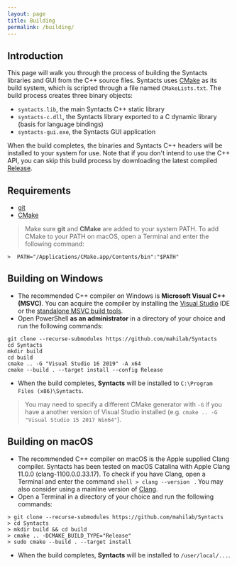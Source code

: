 ```yaml
---
layout: page
title: Building
permalink: /building/
---
```


## Introduction

This page will walk you through the process of building the Syntacts libraries and GUI from the C++ source files. Syntacts uses [CMake](https://cmake.org/) as its build system, which is scripted through a file named `CMakeLists.txt`. The build process creates three binary objects:

- `syntacts.lib`, the main Syntacts C++ static library
- `syntacts-c.dll`, the Syntacts library exported to a C dynamic library (basis for language bindings)
- `syntacts-gui.exe`, the Syntacts GUI application

When the build completes, the binaries and Syntacts C++ headers will be installed to your system for use. Note that if you don't intend to use the C++ API, you can skip this build process by downloading the latest compiled [Release](https://github.com/mahilab/Syntacts/releases).

## Requirements

- [git](https://git-scm.com/)
- [CMake](https://cmake.org/)

> Make sure **git** and **CMake** are added to your system PATH. To add CMake to your PATH on macOS, open a Terminal and enter the following command:
  ```shell
  >  PATH="/Applications/CMake.app/Contents/bin":"$PATH"
  ```

## Building on Windows

- The recommended C++ compiler on Windows is **Microsoft Visual C++ (MSVC)**. You can acquire the compiler by installing the [Visual Studio](https://visualstudio.microsoft.com/) IDE or the [standalone MSVC build tools](https://visualstudio.microsoft.com/visual-cpp-build-tools/).
- Open PowerShell **as an administrator** in a directory of your choice and run the following commands:
```shell
git clone --recurse-submodules https://github.com/mahilab/Syntacts 
cd Syntacts
mkdir build
cd build
cmake .. -G "Visual Studio 16 2019" -A x64
cmake --build . --target install --config Release
```
- When the build completes, **Syntacts**  will be installed to `C:\Program Files (x86)\Syntacts`. 

> You may need to specify a different CMake generator with `-G` if you have a another version of Visual Studio installed (e.g. `cmake .. -G "Visual Studio 15 2017 Win64"`). 

## Building on macOS

- The recommended C++ compiler on macOS is the Apple supplied Clang compiler. Syntacts has been tested on macOS Catalina with Apple Clang 11.0.0 (clang-1100.0.0.33.17). To check if you have Clang, open a Terminal and enter the command ```shell > clang --version ``` . You may also consider using a mainline version of [Clang](https://clang.llvm.org/).
- Open a Terminal in a directory of your choice and run the following commands:
```shell
> git clone --recurse-submodules https://github.com/mahilab/Syntacts 
> cd Syntacts
> mkdir build && cd build
> cmake .. -DCMAKE_BUILD_TYPE="Release"
> sudo cmake --build . --target install
```
- When the build completes, **Syntacts**  will be installed to `/user/local/...`.
